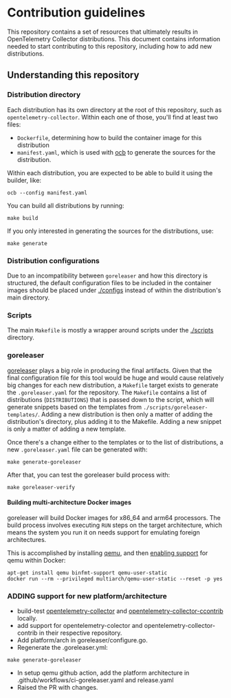 # Contribution guidelines

This repository contains a set of resources that ultimately results in OpenTelemetry Collector distributions. This document contains information needed to start contributing to this repository, including how to add new distributions.

## Understanding this repository

### Distribution directory

Each distribution has its own directory at the root of this repository, such as `opentelemetry-collector`. Within each one of those, you'll find at least two files:

- `Dockerfile`, determining how to build the container image for this distribution
- `manifest.yaml`, which is used with [ocb](https://github.com/open-telemetry/opentelemetry-collector/tree/main/cmd/builder) to generate the sources for the distribution.

Within each distribution, you are expected to be able to build it using the builder, like:

```shell
ocb --config manifest.yaml
```

You can build all distributions by running:

```shell
make build
```

If you only interested in generating the sources for the distributions, use:

```shell
make generate
```

### Distribution configurations

Due to an incompatibility between `goreleaser` and how this directory is structured, the default configuration files to be included in the container images should be placed under [./configs](./configs) instead of within the distribution's main directory.

### Scripts

The main `Makefile` is mostly a wrapper around scripts under the [./scripts](./scripts) directory.

### goreleaser

[goreleaser](https://goreleaser.com) plays a big role in producing the final artifacts. Given that the final configuration file for this tool would be huge and would cause relatively big changes for each new distribution, a `Makefile` target exists to generate the `.goreleaser.yaml` for the repository. The `Makefile` contains a list of distributions (`DISTRIBUTIONS`) that is passed down to the script, which will generate snippets based on the templates from `./scripts/goreleaser-templates/`. Adding a new distribution is then only a matter of adding the distribution's directory, plus adding it to the Makefile. Adding a new snippet is only a matter of adding a new template.

Once there's a change either to the templates or to the list of distributions, a new `.goreleaser.yaml` file can be generated with:

```shell
make generate-goreleaser
```

After that, you can test the goreleaser build process with:

```shell
make goreleaser-verify
```

#### Building multi-architecture Docker images

goreleaser will build Docker images for x86_64 and arm64 processors. The build process involves executing `RUN` steps on the target architecture, which means the system you run it on needs support for emulating foreign architectures.

This is accomplished by installing [qemu](https://www.qemu.org/), and then [enabling support](https://github.com/multiarch/qemu-user-static#readme) for qemu within Docker:

```shell
apt-get install qemu binfmt-support qemu-user-static
docker run --rm --privileged multiarch/qemu-user-static --reset -p yes
```

### ADDING support for  new platform/architecture 
- build-test [opentelemetry-collector](https://github.com/open-telemetry/opentelemetry-collector) and [opentelemetry-collector-ccontrib](https://github.com/open-telemetry/opentelemetry-collector-contrib) locally.
- add support for opentelemetry-colector and opentelemetry-collector-contrib in their respective repository.
-  Add platform/arch in goreleaser/configure.go.
- Regenerate the .goreleaser.yml:
```shell
make generate-goreleaser
``` 
- In setup qemu github action,   add the platform architecture in .github/workflows/ci-goreleaser.yaml  and release.yaml
- Raised the PR with changes.